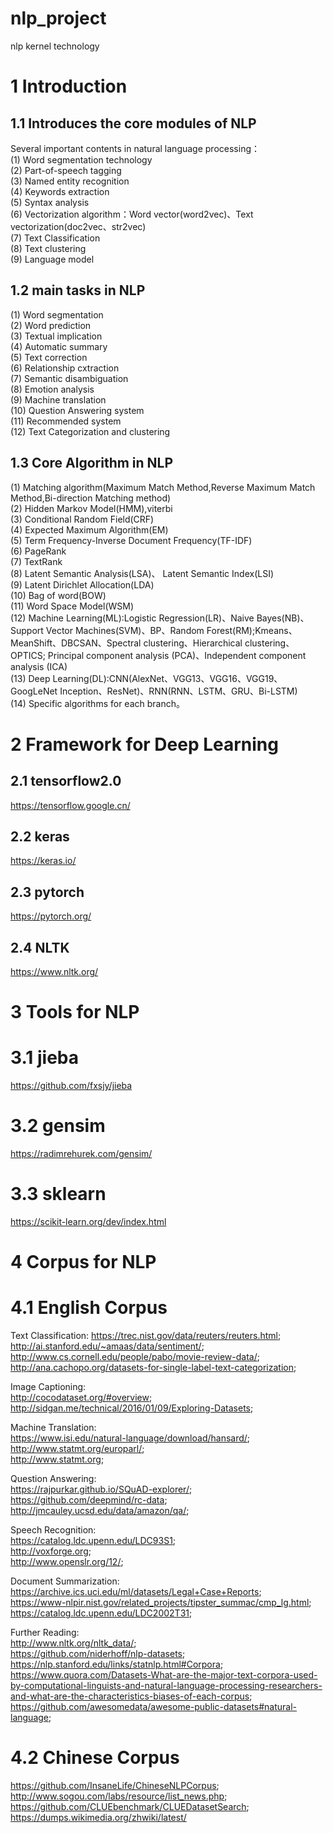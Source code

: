 # nlp_project  
  nlp kernel technology  
# 1 Introduction    
## 1.1 Introduces the core modules of NLP   
  Several important contents in natural language processing：    
(1)   Word segmentation technology    
(2)   Part-of-speech tagging    
(3)   Named entity recognition    
(4)   Keywords extraction    
(5)   Syntax analysis    
(6)   Vectorization algorithm：Word vector(word2vec)、Text vectorization(doc2vec、str2vec)       
(7)   Text Classification   
(8)   Text clustering   
(9)   Language model   
## 1.2 main tasks in NLP   
(1)  Word segmentation      
(2)  Word prediction      
(3)  Textual implication     
(4)  Automatic summary      
(5)  Text correction     
(6)  Relationship cxtraction     
(7)  Semantic disambiguation     
(8)  Emotion analysis     
(9)  Machine translation      
(10) Question Answering system    
(11) Recommended system    
(12) Text Categorization and clustering     
## 1.3 Core Algorithm in NLP    
(1) Matching algorithm(Maximum Match Method,Reverse Maximum Match Method,Bi-direction Matching method)     
(2) Hidden Markov Model(HMM),viterbi   
(3) Conditional Random Field(CRF)   
(4) Expected Maximum Algorithm(EM)   
(5) Term Frequency-Inverse Document Frequency(TF-IDF)    
(6) PageRank   
(7) TextRank    
(8) Latent Semantic Analysis(LSA)、 Latent Semantic Index(LSI)        
(9) Latent Dirichlet Allocation(LDA)     
(10) Bag of word(BOW)     
(11) Word Space Model(WSM)   
(12) Machine Learning(ML):Logistic Regression(LR)、Naive Bayes(NB)、Support Vector Machines(SVM)、BP、Random Forest(RM);Kmeans、MeanShift、DBCSAN、Spectral clustering、Hierarchical clustering、OPTICS; Principal component analysis (PCA)、Independent component analysis (ICA)   
(13) Deep Learning(DL):CNN(AlexNet、VGG13、VGG16、VGG19、GoogLeNet Inception、ResNet)、RNN(RNN、LSTM、GRU、Bi-LSTM)     
(14) Specific algorithms for each branch。
# 2 Framework for Deep Learning
## 2.1 tensorflow2.0    
https://tensorflow.google.cn/
## 2.2 keras   
https://keras.io/
## 2.3 pytorch    
https://pytorch.org/
## 2.4 NLTK
https://www.nltk.org/
# 3 Tools for NLP
# 3.1 jieba
https://github.com/fxsjy/jieba
# 3.2 gensim
https://radimrehurek.com/gensim/
# 3.3 sklearn 
https://scikit-learn.org/dev/index.html
# 4 Corpus  for NLP 
# 4.1 English Corpus   
Text Classification: 
	https://trec.nist.gov/data/reuters/reuters.html;   
	http://ai.stanford.edu/~amaas/data/sentiment/;     
	http://www.cs.cornell.edu/people/pabo/movie-review-data/;    
	http://ana.cachopo.org/datasets-for-single-label-text-categorization;  

Image Captioning:   
	http://cocodataset.org/#overview;    
	http://sidgan.me/technical/2016/01/09/Exploring-Datasets;    

Machine Translation:    
	https://www.isi.edu/natural-language/download/hansard/;   
	http://www.statmt.org/europarl/;   
	http://www.statmt.org;   

Question Answering:    
	https://rajpurkar.github.io/SQuAD-explorer/;    
	https://github.com/deepmind/rc-data;   
	http://jmcauley.ucsd.edu/data/amazon/qa/;    

Speech Recognition:   
	https://catalog.ldc.upenn.edu/LDC93S1;   
	http://voxforge.org;   
	http://www.openslr.org/12/;    


Document Summarization:        
	https://archive.ics.uci.edu/ml/datasets/Legal+Case+Reports;   
	https://www-nlpir.nist.gov/related_projects/tipster_summac/cmp_lg.html;   
	https://catalog.ldc.upenn.edu/LDC2002T31;    
	
Further Reading:      
	http://www.nltk.org/nltk_data/;    
	https://github.com/niderhoff/nlp-datasets;   
	https://nlp.stanford.edu/links/statnlp.html#Corpora;    
	https://www.quora.com/Datasets-What-are-the-major-text-corpora-used-by-computational-linguists-and-natural-language-processing-researchers-and-what-are-the-characteristics-biases-of-each-corpus;     
	https://github.com/awesomedata/awesome-public-datasets#natural-language;    
# 4.2 Chinese Corpus  
https://github.com/InsaneLife/ChineseNLPCorpus;    
http://www.sogou.com/labs/resource/list_news.php;   
https://github.com/CLUEbenchmark/CLUEDatasetSearch;   
https://dumps.wikimedia.org/zhwiki/latest/


	
	
	
	
		








	
